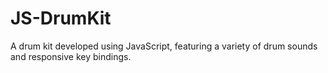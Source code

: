# JS-DrumKit
A drum kit developed using JavaScript, featuring a variety of drum sounds and responsive key bindings.
